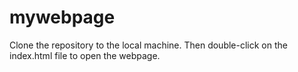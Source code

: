 # mywebpage

Clone the repository to the local machine. Then double-click on the index.html file to open the webpage.
